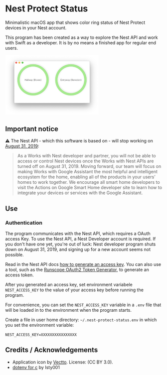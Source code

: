 # Nest Protect Status

Minimalistic macOS app that shows color ring status of Nest Protect devices in your Nest account.

This program has been created as a way to explore the Nest API and work with Swift as a developer. It is by no means
a finished app for regular end users.

<img src="screenshot.png" width=300 />

## Important notice

⚠ The Nest API - which this software is based on - will stop working on [August 31, 2019](https://nest.com/whats-happening/#im-a-works-with-nest-developer-will-my-solution-still-be-able-to-access-and-control-nest-devices):

>As a Works with Nest developer and partner, you will not be able to access or control Nest devices once the Works with Nest APIs are turned off on August 31, 2019. Moving forward, our team will focus on making Works with Google Assistant the most helpful and intelligent ecosystem for the home, enabling all of the products in your users’ homes to work together.
We encourage all smart home developers to visit the Actions on Google Smart Home developer site to learn how to integrate your devices or services with the Google Assistant.

## Use

### Authentication

The program communicates with the Nest API, which requires a OAuth access Key. To use the Nest API, a Nest Developer account is required. If you don't have one yet, you're out of luck: Nest developer program shuts down on August 31, 2019, and signing up for a new account seems not possible.

Read in the Nest API docs [how to generate an access key](https://developers.nest.com/guides/api/how-to-auth). You can also use a tool, such as the [Runscope OAuth2 Token Generator](https://www.runscope.com/oauth2_tool), to generate an access token.

After you generated an access key, set environment variabele `NEST_ACCESS_KEY` to the value of your access key before running the program.

For convenience, you can set the `NEST_ACCESS_KEY` variable in a `.env` file that will be loaded in to the environment when the program starts. 

Create a file in user home directory: `~/.nest-protect-status.env` in which you set the environment variable:

```
NEST_ACCESS_KEY=XXXXXXXXXXXXXXXX
```

## Credits / Acknowledgements

- Application icon by [Vectto](https://www.iconfinder.com/icons/2335590/home_home_page_house_profile_icon). License: (CC BY 3.0).
- [dotenv for c](https://github.com/Isty001/dotenv-c) by Isty001

